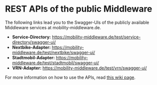 # REST APIs of the public Middleware

The following links lead you to the Swagger-UIs of the publicly available Middleware services at mobility-middleware.de.

- **Service-Directory:** https://mobility-middleware.de/test/service-directory/swagger-ui/
- **Nextbike-Adapter:** https://mobility-middleware.de/test/nextbike/swagger-ui/
- **Stadtmobil-Adapter:** https://mobility-middleware.de/test/stadtmobil/swagger-ui/
- **VRN-Adapter:** https://mobility-middleware.de/test/vrn/swagger-ui/

For more information on how to use the APIs, read [this wiki page](Introduction-to-the-Middleware-REST-APIs.md).